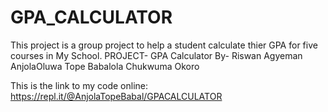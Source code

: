 # GPA_CALCULATOR
This project is a group project to help a student calculate thier GPA for five courses in My School.
PROJECT- GPA Calculator
By- Riswan Agyeman
    AnjolaOluwa Tope Babalola
    Chukwuma Okoro

 This is the link to my code online: https://repl.it/@AnjolaTopeBabal/GPACALCULATOR
